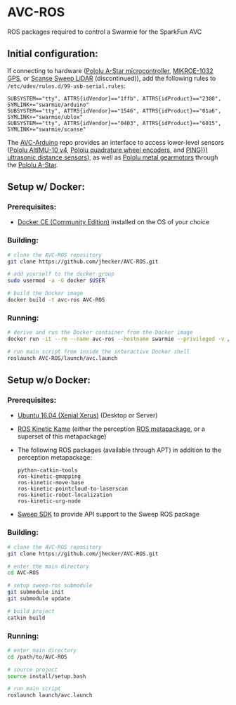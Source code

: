AVC-ROS
==============

ROS packages required to control a Swarmie for the SparkFun AVC

## Initial configuration:

If connecting to hardware ([Pololu A-Star microcontroller](https://www.pololu.com/product/3104), [MIKROE-1032 GPS](https://www.mouser.com/ProductDetail/mikroElektronika/MIKROE-1032/?qs=sGAEpiMZZMuyGAGFEBEmZt%2fsR%2fWVGgy3), or [Scanse Sweep LiDAR](https://www.robotshop.com/en/sweep-v1-360-laser-scanner.html) (discontinued)), add the following rules to ```/etc/udev/rules.d/99-usb-serial.rules```:
```
SUBSYSTEM=="tty", ATTRS{idVendor}=="1ffb", ATTRS{idProduct}=="2300", SYMLINK+="swarmie/arduino"
SUBSYSTEM=="tty", ATTRS{idVendor}=="1546", ATTRS{idProduct}=="01a6", SYMLINK+="swarmie/ublox"
SUBSYSTEM=="tty", ATTRS{idVendor}=="0403", ATTRS{idProduct}=="6015", SYMLINK+="swarmie/scanse"
```

The [AVC-Arduino](https://github.com/jhecker/AVC-Arduino) repo provides an interface to access lower-level sensors ([Pololu AltIMU-10 v4](https://www.pololu.com/product/2470), [Pololu quadrature wheel encoders](https://www.pololu.com/product/2827), and [PING))) ultrasonic distance sensors](https://www.pololu.com/product/1605)), as well as [Pololu metal gearmotors](https://www.pololu.com/product/2827) through the [Pololu A-Star](https://www.pololu.com/product/3104).

## Setup w/ Docker:

### Prerequisites:

* [Docker CE (Community Edition)](https://docs.docker.com/install/) installed on the OS of your choice

### Building:

```bash
# clone the AVC-ROS repository
git clone https://github.com/jhecker/AVC-ROS.git

# add yourself to the docker group
sudo usermod -a -G docker $USER

# build the Docker image
docker build -t avc-ros AVC-ROS
```

### Running:

```bash
# derive and run the Docker container from the Docker image
docker run -it --rm --name avc-ros --hostname swarmie --privileged -v /dev/swarmie:/dev/swarmie --net=host --add-host swarmie:127.0.1.1 avc-ros

# run main script from inside the interactive Docker shell
roslaunch AVC-ROS/launch/avc.launch
```


## Setup w/o Docker:

### Prerequisites:

* [Ubuntu 16.04 (Xenial Xerus)](http://releases.ubuntu.com/16.04/) (Desktop or Server)
* [ROS Kinetic Kame](http://wiki.ros.org/kinetic/Installation/Ubuntu) (either the perception [ROS metapackage](http://www.ros.org/reps/rep-0142.html), or a superset of this metapackage)
* The following ROS packages (available through APT) in addition to the perception metapackage:

  ```
  python-catkin-tools
  ros-kinetic-gmapping
  ros-kinetic-move-base
  ros-kinetic-pointcloud-to-laserscan
  ros-kinetic-robot-localization
  ros-kinetic-urg-node
  ```
* [Sweep SDK](https://github.com/scanse/sweep-sdk) to provide API support to the Sweep ROS package

### Building:

```bash
# clone the AVC-ROS repository
git clone https://github.com/jhecker/AVC-ROS.git

# enter the main directory
cd AVC-ROS

# setup sweep-ros submodule
git submodule init
git submodule update

# build project
catkin build
```

### Running:

```bash
# enter main directory
cd /path/to/AVC-ROS

# source project
source install/setup.bash

# run main script
roslaunch launch/avc.launch
```

